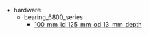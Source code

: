 * hardware
  * bearing_6800_series
    * [100_mm_id_125_mm_od_13_mm_depth](hardware/bearing_6800_series/100_mm_id_125_mm_od_13_mm_depth)
